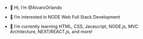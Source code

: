 - 👋 Hi, I’m @AlvaroOrlando
 
- 👀 I’m interested in NODE Web Full Stack Development

- 🌱 I’m currently learning HTML, CSS, Javascript, NODE.js, MVC Architecture, NEXT/REACT.js,  and more!


<!---
AlvaroOrlando/AlvaroOrlando is a ✨ special ✨ repository because its `README.md` (this file) appears on your GitHub profile.
You can click the Preview link to take a look at your changes.
--->
